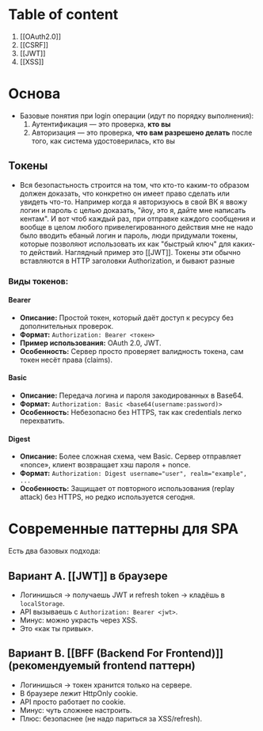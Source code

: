 # Table of content
1. [[OAuth2.0]]
2. [[CSRF]]
3. [[JWT]]
4. [[XSS]]
# Основа
* Базовые понятия при login операции (идут по порядку выполнения):
	1. Аутентификация — это проверка, **кто вы**
	2. Авторизация — это проверка, **что вам разрешено делать** после того, как система удостоверилась, кто вы
## Токены
* Вся безопастьность строится на том, что кто-то каким-то образом должен доказать, что конкретно он имеет право сделать или увидеть что-то. Например когда я авторизуюсь в свой ВК я ввожу логин и пароль с целью доказать, "йоу, это я, дайте мне написать кентам". И вот чтоб каждый раз, при отправке каждого сообщения и вообще в целом любого привелегированного действия мне не надо было вводить ебаный логин и пароль, люди придумали токены, которые позволяют использовать их как "быстрый ключ" для каких-то действий. Наглядный пример это [[JWT]]. Токены эти обычно вставляются в HTTP заголовки Authorization, и бывают разные
### Виды токенов:
#### Bearer
- **Описание:** Простой токен, который даёт доступ к ресурсу без дополнительных проверок.
- **Формат:**
    `Authorization: Bearer <токен>`
- **Пример использования:** OAuth 2.0, JWT.
- **Особенность:** Сервер просто проверяет валидность токена, сам токен несёт права (claims).
#### Basic
- **Описание:** Передача логина и пароля закодированных в Base64.
- **Формат:**
    `Authorization: Basic <base64(username:password)>`
- **Особенность:** Небезопасно без HTTPS, так как credentials легко перехватить.
#### Digest
- **Описание:** Более сложная схема, чем Basic. Сервер отправляет «nonce», клиент возвращает хэш пароля + nonce.
- **Формат:**
    `Authorization: Digest username="user", realm="example", ...`
- **Особенность:** Защищает от повторного использования (replay attack) без HTTPS, но редко используется сегодня.
# Современные паттерны для SPA 
Есть два базовых подхода:
## Вариант А. **[[JWT]] в браузере**
- Логинишься → получаешь JWT и refresh token → кладёшь в `localStorage`.
- API вызываешь с `Authorization: Bearer <jwt>`.
- Минус: можно украсть через XSS.
- Это «как ты привык».

## Вариант B. **[[BFF (Backend For Frontend)]] (рекомендуемый frontend паттерн)**
- Логинишься → токен хранится только на сервере.
- В браузере лежит HttpOnly cookie.
- API просто работает по cookie.
- Минус: чуть сложнее настроить.
- Плюс: безопаснее (не надо париться за XSS/refresh).